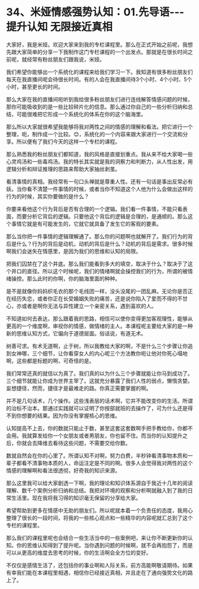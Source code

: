 # 34、米娅情感强势认知：01.先导语---提升认知 无限接近真相 

大家好，我是米娅。欢迎大家来到我的专栏课程里。那么在正式开始之前呢，我想先跟大家简单的分享一下我制作这门专栏课程的一个出发点。那就是在很长时间之前呢，就经常有粉丝朋友们跟我说，米娅。

我们希望你能够出一个系统化的课程来给我们学习一下。我知道有很多粉丝朋友们每天在我直播间呢会待很长时间。有的人会在我直播间待3个小时、4个小时、5个小时，甚至更长的时间。

那么大家在我的直播间呃听到我给很多粉丝朋友们进行连线解答情感问题的时候，那你可能吸收到的是一些比较碎片化的信息。那么通过你自己的一些分析归纳和总结，可能很难把它形成一个系统化的体系在你的这个脑海里。

那么所以大家就很希望我能够将我对两性之间的情感的理解和看法。把它进行一个整理，呃，制作成一个比较。😊，系统化的一个内容来跟大家进行一个交流和分享。所以便有了我们今天的这样一个专栏的课程。

那么熟悉我的粉丝朋友们都知道，我的风格是直接划重点。我从来不给大家喝一些心灵鸡汤和一些毒鸡汤。我的特长其实就是我的洞察力和判断力，从人性出发，用逻辑分析和辩证推理的思路来帮助大家抽丝剥茧。

看清事情的真相。我经常有一句口头禅就是尊重人性。还有一句话是事出反常必有妖。当你看不清楚一件事情的时候，或者当你不知道这个人他为什么会做出这样的行为的时候，其实你要做的是什么？

你要来看他这个行为背后是否有合理的一个逻辑。我们看一件事情，不能只看表面，而要分析它背后的逻辑。只要他这个背后的逻辑是合理的，是通顺的。那么这个事情它就是有可能发生的，它就它就具备了发生它的客观的要素。

那么当你把一件事情的逻辑理解通了。那么你的问题啊也就解开了。我们行为的背后是什么？行为的背后是动机，动机的背后是什么？动机的背后是需求。很多时候啊我们会迷失在情感里，是因为我们的思维和认知的局限。

把我们囚禁在了这个井底。那么我们能看到多大的填空，取决于什么？取决于了这个井口的直径。所以这个时候呢，我们的情绪啊就会操控我们的行为，所谓的被情绪操控。那么此时的你啊，你的脑海里面的种种。

是不是就像你妈妈织毛衣的那个毛线团一样，没头没尾的一团乱麻。无论你是否正在经历失恋，或者你正在长受婚姻失败的痛苦，还是说你陷入了爱而不得的不甘心，亦或者是啊你无法与异性建立一个亲密关系，遇到喜欢的人。

不知道如何去表达，那么跟着我的思路，相信可以使你变得更加客观理性，能够从更高的一个维度啊，审视你的情感，做情绪的主人。本课程呢主要给大家的是一种新的思维认知方式，它偏向于道德层面。俗话说，有道无术。

树善可求。有术无道啊，止于树，所以我教给大家的啊，不是什么三个步骤让你追到女神哪，三个细节，让你看穿女人的内心呢三个方法教你呃让他对你死心塌地啊，这些都是标题的啊，可奇怪的是。

我们常常还真的就信以为真了。我们真的以为什么三个步骤就能让你马到成功了。三个细节就能让你成为世界主宰了。这就充分暴露了我们人性的弱点，懒惰贪婪。妄想捷径，然而，捷径才是最难走的路。你真正需要掌握的啊。

并不是几句话术，几个操作。这些浅表层的话术啊，它并不能改变你的生活。所谓的治标不治本。那通过实践就可以证明了你按部就班的去操作了，可为什么还是得不到你想要的结果。因为你没有掌握核心的思维。

认知提高不上去，你的数就只能止于数，甚至这套这套数啊手把手教给你，你都不会用。我就算发给你一个女朋友或者男朋友，你也留不住。而当你的认知提升之后，你就会去降维去看待这些问题，不需要交给你数。

数就自然会在你的心里了。所谓认知不对啊，努力白费，半秒钟看清事物本质和一辈子都看不清事物本质的人，命运注定是不同的啊。很多人会觉得我对两性的这个情感的理解啊和看法很透彻，好奇我的知识来源。

那么这里我可以给大家剧透一下啊，我的理论和知识体系源自于我近十几年的阅读理解、数千个案例分析归纳和总结。我把对环境的观察和分析啊就融入到了我的日常生活里。现在我将我习得的知识毫无保留的分享给大家。

希望帮助到更多在情感中无助的朋友们。所以呢就本着一个负责任的态度，我用心整理了很长的一段时间，将我的一些核心观点和一些精华的内容呢就汇总到了这个专栏的课程里。

那么我们的课程里呢也会结合一些生活当中的一些案例吧，来让你不断更新你的认知。你的思维认知得到了提升呢。当你遇到问题的时候啊，就不会再抱怨了，而是可以从更高的维度去思考的时候，你的生活啊会全方位的变好。

不仅仅是感情生活了，还包括你的事业啊和人际关系，前方高能啊敬请期待。如果有幸我们能在本课程里相遇，相信你已经接近真相，并且走在了通向强势文化的路上了。

